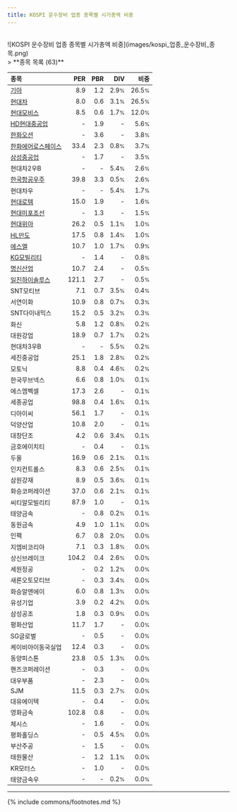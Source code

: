 ```yaml
---
title: KOSPI 운수장비 업종 종목별 시가총액 비중
---
```

<br>
![KOSPI 운수장비 업종 종목별 시가총액 비중](images/kospi_업종_운수장비_종목.png)
<br>
> **종목 목록 (63)**<a id="list"></a>

| **종목** | **PER** | **PBR** | **DIV** | **비중** |
| :------- | ------: | ------: | ------: | -------: |
| [기아](/000270/) | 8.9 | 1.2 | 2.9<small>%</small> | 26.5<small>%</small> |
| [현대차](/005380/) | 8.0 | 0.6 | 3.1<small>%</small> | 26.5<small>%</small> |
| [현대모비스](/012330/) | 8.5 | 0.6 | 1.7<small>%</small> | 12.0<small>%</small> |
| [HD현대중공업](/329180/) | - | 1.9 | - | 5.6<small>%</small> |
| [한화오션](/042660/) | - | 3.6 | - | 3.8<small>%</small> |
| [한화에어로스페이스](/012450/) | 33.4 | 2.3 | 0.8<small>%</small> | 3.7<small>%</small> |
| [삼성중공업](/010140/) | - | 1.7 | - | 3.5<small>%</small> |
| 현대차2우B | - | - | 5.4<small>%</small> | 2.6<small>%</small> |
| [한국항공우주](/047810/) | 39.8 | 3.3 | 0.5<small>%</small> | 2.6<small>%</small> |
| 현대차우 | - | - | 5.4<small>%</small> | 1.7<small>%</small> |
| [현대로템](/064350/) | 15.0 | 1.9 | - | 1.6<small>%</small> |
| [현대미포조선](/010620/) | - | 1.3 | - | 1.5<small>%</small> |
| [현대위아](/011210/) | 26.2 | 0.5 | 1.1<small>%</small> | 1.0<small>%</small> |
| [HL만도](/204320/) | 17.5 | 0.8 | 1.4<small>%</small> | 1.0<small>%</small> |
| [에스엘](/005850/) | 10.7 | 1.0 | 1.7<small>%</small> | 0.9<small>%</small> |
| [KG모빌리티](/003620/) | - | 1.4 | - | 0.8<small>%</small> |
| [명신산업](/009900/) | 10.7 | 2.4 | - | 0.5<small>%</small> |
| [일진하이솔루스](/271940/) | 121.1 | 2.7 | - | 0.5<small>%</small> |
| SNT모티브 | 7.1 | 0.7 | 3.5<small>%</small> | 0.4<small>%</small> |
| 서연이화 | 10.9 | 0.8 | 0.7<small>%</small> | 0.3<small>%</small> |
| SNT다이내믹스 | 15.2 | 0.5 | 3.2<small>%</small> | 0.3<small>%</small> |
| 화신 | 5.8 | 1.2 | 0.8<small>%</small> | 0.2<small>%</small> |
| 대원강업 | 18.9 | 0.7 | 1.7<small>%</small> | 0.2<small>%</small> |
| 현대차3우B | - | - | 5.5<small>%</small> | 0.2<small>%</small> |
| 세진중공업 | 25.1 | 1.8 | 2.8<small>%</small> | 0.2<small>%</small> |
| 모토닉 | 8.8 | 0.4 | 4.6<small>%</small> | 0.2<small>%</small> |
| 한국무브넥스 | 6.6 | 0.8 | 1.0<small>%</small> | 0.1<small>%</small> |
| 에스엠벡셀 | 17.3 | 2.6 | - | 0.1<small>%</small> |
| 세종공업 | 98.8 | 0.4 | 1.6<small>%</small> | 0.1<small>%</small> |
| 디아이씨 | 56.1 | 1.7 | - | 0.1<small>%</small> |
| 덕양산업 | 10.8 | 2.0 | - | 0.1<small>%</small> |
| 대창단조 | 4.2 | 0.6 | 3.4<small>%</small> | 0.1<small>%</small> |
| 금호에이치티 | - | 0.4 | - | 0.1<small>%</small> |
| 두올 | 16.9 | 0.6 | 2.1<small>%</small> | 0.1<small>%</small> |
| 인지컨트롤스 | 8.3 | 0.6 | 2.5<small>%</small> | 0.1<small>%</small> |
| 삼원강재 | 8.9 | 0.5 | 3.6<small>%</small> | 0.1<small>%</small> |
| 화승코퍼레이션 | 37.0 | 0.6 | 2.1<small>%</small> | 0.1<small>%</small> |
| 씨티알모빌리티 | 87.9 | 1.0 | - | 0.1<small>%</small> |
| 태양금속 | - | 0.8 | 0.2<small>%</small> | 0.1<small>%</small> |
| 동원금속 | 4.9 | 1.0 | 1.1<small>%</small> | 0.0<small>%</small> |
| 인팩 | 6.7 | 0.8 | 2.0<small>%</small> | 0.0<small>%</small> |
| 지엠비코리아 | 7.1 | 0.3 | 1.8<small>%</small> | 0.0<small>%</small> |
| 상신브레이크 | 104.2 | 0.4 | 2.6<small>%</small> | 0.0<small>%</small> |
| 세원정공 | - | 0.2 | 1.2<small>%</small> | 0.0<small>%</small> |
| 새론오토모티브 | - | 0.3 | 3.4<small>%</small> | 0.0<small>%</small> |
| 화승알앤에이 | 6.0 | 0.8 | 1.3<small>%</small> | 0.0<small>%</small> |
| 유성기업 | 3.9 | 0.2 | 4.2<small>%</small> | 0.0<small>%</small> |
| 삼성공조 | 1.8 | 0.3 | 0.9<small>%</small> | 0.0<small>%</small> |
| 평화산업 | 11.7 | 1.7 | - | 0.0<small>%</small> |
| SG글로벌 | - | 0.5 | - | 0.0<small>%</small> |
| 케이비아이동국실업 | 12.4 | 0.3 | - | 0.0<small>%</small> |
| 동양피스톤 | 23.8 | 0.5 | 1.3<small>%</small> | 0.0<small>%</small> |
| 핸즈코퍼레이션 | - | 0.3 | - | 0.0<small>%</small> |
| 대우부품 | - | 2.3 | - | 0.0<small>%</small> |
| SJM | 11.5 | 0.3 | 2.7<small>%</small> | 0.0<small>%</small> |
| 대유에이텍 | - | 0.4 | - | 0.0<small>%</small> |
| 영화금속 | 102.8 | 0.8 | - | 0.0<small>%</small> |
| 체시스 | - | 1.6 | - | 0.0<small>%</small> |
| 평화홀딩스 | - | 0.5 | 4.5<small>%</small> | 0.0<small>%</small> |
| 부산주공 | - | 1.5 | - | 0.0<small>%</small> |
| 태원물산 | - | 1.2 | 1.1<small>%</small> | 0.0<small>%</small> |
| KR모터스 | - | 1.0 | - | 0.0<small>%</small> |
| 태양금속우 | - | - | 0.2<small>%</small> | 0.0<small>%</small> |

---
{% include commons/footnotes.md %}
